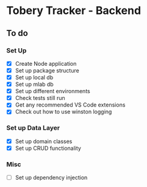 # Tobery Tracker - Backend

## To do

### Set Up
- [x] Create Node application
- [x] Set up package structure
- [x] Set up local db
- [x] Set up mlab db
- [x] Set up different environments
- [x] Check tests still run
- [x] Get any recommended VS Code extensions
- [x] Check out how to use winston logging

### Set up Data Layer
- [x] Set up domain classes
- [x] Set up CRUD functionality

### Misc
- [ ] Set up dependency injection